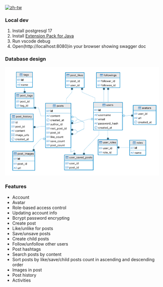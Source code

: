 [![zh-tw](https://img.shields.io/badge/lang-zh--tw-green.svg)](https://github.com/hy-rf/fullstack-blog/blob/main/README.zh-tw.md)

### Local dev

1. Install postgresql 17
2. Install [Extension Pack for Java](https://marketplace.visualstudio.com/items?itemName=vscjava.vscode-java-pack)
3. Run vscode debug
4. Open(http://localhost:8080)in your browser showing swagger doc

### Database design

![entity](docs/entity.png)

### Features

- Account
- Avatar
- Role-based access control
- Updating account info
- Bcrypt password encrypting
- Create post
- Like/unlike for posts
- Save/unsave posts
- Create child posts
- Follow/unfollow other users
- Post hashtags
- Search posts by content
- Sort posts by like/save/child posts count in ascending and descending order
- Images in post
- Post history
- Activities
